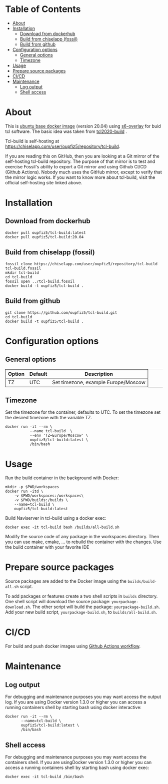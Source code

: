 # Table of Contents

-   [About](#org37569a7)
-   [Installation](#orgecf135d)
    -   [Download from dockerhub](#org286a4de)
    -   [Build from chiselapp (fossil)](#org895e6aa)
    -   [Build from github](#org3a54d8d)
-   [Configuration options](#orgff4c7c9)
    -   [General options](#org3742219)
    -   [Timezone](#org157f5a9)
-   [Usage](#orga4efaba)
-   [Prepare source packages](#org436161f)
-   [CI/CD](#org38eb350)
-   [Maintenance](#org7bc4d9f)
    -   [Log output](#orgc4a43f9)
    -   [Shell access](#orged9b5ee)



<a id="org37569a7"></a>

# About

This is [ubuntu base docker image](https://hub.docker.com/_/ubuntu) (version 20.04) using [s6-overlay](https://github.com/just-containers/s6-overlay) for buid tcl software. The basic idea was taken from [tcl2020-build](https://github.com/tcl2020/tcl2020-build) .

Tcl-build is self-hosting at <https://chiselapp.com/user/oupfiz5/repository/tcl-build>.

If you are reading this on GitHub, then you are looking at a Git mirror of the self-hosting tcl-build repository.  The purpose of that mirror is to test and exercise Fossil's ability to export a Git mirror and using Github CI/CD  (Github Actions). Nobody much uses the GitHub mirror, except to verify that the mirror logic works. If you want to know more about tcl-build, visit the official self-hosting site linked above.


<a id="orgecf135d"></a>

# Installation


<a id="org286a4de"></a>

## Download from dockerhub

    docker pull oupfiz5/tcl-build:latest
    docker pull oupfiz5/tcl-build:20.04


<a id="org895e6aa"></a>

## Build from chiselapp (fossil)

    fossil clone https://chiselapp.com/user/oupfiz5/repository/tcl-build tcl-build.fossil
    mkdir tcl-build
    cd tcl-build
    fossil open ../tcl-build.fossil
    docker build -t oupfiz5/tcl-build .


<a id="org3a54d8d"></a>

## Build from github

    git clone https://github.com/oupfiz5/tcl-build.git
    cd tcl-build
    docker build -t oupfiz5/tcl-build .


<a id="orgff4c7c9"></a>

# Configuration options


<a id="org3742219"></a>

## General options

<table border="2" cellspacing="0" cellpadding="6" rules="groups" frame="hsides">


<colgroup>
<col  class="org-left" />

<col  class="org-left" />

<col  class="org-left" />
</colgroup>
<thead>
<tr>
<th scope="col" class="org-left">Option</th>
<th scope="col" class="org-left">Default</th>
<th scope="col" class="org-left">Description</th>
</tr>
</thead>

<tbody>
<tr>
<td class="org-left">TZ</td>
<td class="org-left">UTC</td>
<td class="org-left">Set timezone, example Europe/Moscow</td>
</tr>
</tbody>
</table>


<a id="org157f5a9"></a>

## Timezone

Set the timezone for the container, defaults to UTC. To set the timezone set the desired timezone with the variable TZ.

    docker run -it --rm \
               --name tcl-build  \
               --env 'TZ=Europe/Moscow' \
               oupfiz5/tcl-build:latest \
               /bin/bash


<a id="orga4efaba"></a>

# Usage

Run the build container in the background with Docker:

    mkdir -p $PWD/workspaces
    docker run -itd \
        -v $PWD/workspaces:/workspaces\
        -v $PWD/builds:/builds \
        --name=tcl-build \
        oupfiz5/tcl-build:latest

Build Naviserver in tcl-build using a docker exec:

    docker exec -it tcl-build bash /builds/all-build.sh

Modify the source code of any package in the workspaces directory. Then you can use make, cmake, &#x2026; to rebuild the container with the changes.  Use the build container with your favorite IDE


<a id="org436161f"></a>

# Prepare source packages

Source packages are added to the Docker image using the `builds/build-all.sh` script.

To add packages or features create a two shell scripts in `builds` directory.  One shell script will download the source package: `yourpackage-download.sh`. The other script will build the package: `yourpackage-build.sh`.  Add your new build script, `yourpackage-build.sh`, to `builds/all-build.sh`.


<a id="org38eb350"></a>

# CI/CD

For  build and push docker images using  [Github Actions workflow](https://github.com/oupfiz5/build-tcl/blob/master/.github/workflows/on-push.yaml).


<a id="org7bc4d9f"></a>

# Maintenance


<a id="orgc4a43f9"></a>

## Log output

For debugging and maintenance purposes you may want access the output log. If you are using Docker version 1.3.0 or higher you can access a running containers shell by starting bash using docker interactive:

    docker run -it --rm \
           --name=tcl-build \
           oupfiz5/tcl-build:latest \
           /bin/bash


<a id="orged9b5ee"></a>

## Shell access

For debugging and maintenance purposes you may want access the containers shell. If you are usingDocker version 1.3.0 or higher you can access a running containers shell by starting bash using docker exec:

    docker exec -it tcl-build /bin/bash
